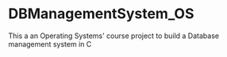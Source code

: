 # DBManagementSystem_OS
This a an Operating Systems' course project to build a Database management system in C
